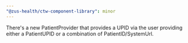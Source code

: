 ```yaml
---
"@zus-health/ctw-component-library": minor
---
```


There's a new PatientProvider that provides a UPID via the user providing either a PatientUPID or a combination of PatientID/SystemUrl.
